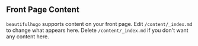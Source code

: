 ## Front Page Content
`beautifulhugo` supports content on your front page. Edit `/content/_index.md` to change what appears here. Delete `/content/_index.md` if you don't want any content here.

